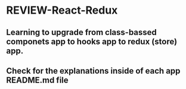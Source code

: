 # REVIEW-React-Redux

## Learning to upgrade from class-bassed componets app to hooks app to redux (store) app.

## Check for the explanations inside of each app README.md file
